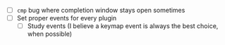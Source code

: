 - [ ] `cmp` bug where completion window stays open sometimes
- [ ] Set proper events for every plugin
    - [ ] Study events (I believe a keymap event is always the best choice, when possible)
